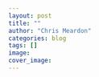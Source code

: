 ```yaml
---
layout: post
title: ""
author: "Chris Meardon"
categories: blog
tags: []
image: 
cover_image: 
---
```

